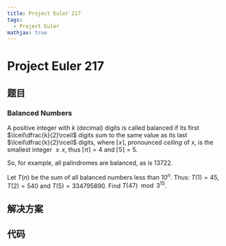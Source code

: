 ```yaml
---
title: Project Euler 217
tags:
  - Project Euler
mathjax: true
---
```

<escape><!-- more --></escape>


# Project Euler 217
## 题目
### Balanced Numbers

A positive integer with $k$ (decimal) digits is called balanced if its first $\lceil\dfrac{k}{2}\rceil$ digits sum to the same value as its last $\lceil\dfrac{k}{2}\rceil$ digits, where $\lceil x\rceil$, pronounced *ceiling* of $x$, is the smallest integer $\ge x$, thus $\lceil \pi\rceil=4$ and $\lceil 5\rceil=5$.

So, for example, all palindromes are balanced, as is $13722$.

Let $T(n)$ be the sum of all balanced numbers less than $10^n$. Thus: $T(1) = 45, T(2) = 540$ and $T(5) = 334795890$. 
Find $T(47) \mod 3^{15}$.


## 解决方案


## 代码


